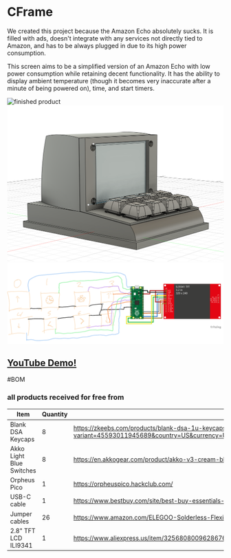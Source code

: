 # CFrame

We created this project because the Amazon Echo absolutely sucks. It is filled with ads, doesn't integrate with any services not directly tied to Amazon, and has to be always plugged in due to its high power consumption. 

This screen aims to be a simplified version of an Amazon Echo with low power consumption while retaining decent functionality. It has the ability to display ambient temperature (though it becomes very inaccurate after a minute of being powered on), time, and start timers.

![finished product](imgs/finishedProduct.png)
![full 3D model](imgs/full3Dmodel.png)
![wiring diagram](imgs/wiringDiagram.png)
  
## [YouTube Demo!](https://youtu.be/JuAdMbwRjQs)

#BOM
### all products received for free from 
|Item                    |Quantity|Purchase                                                                                                                                                                                                                                                                                                                                                                                                                                                                                                                                                                                                                                                                                                  |
|------------------------|--------|----------------------------------------------------------------------------------------------------------------------------------------------------------------------------------------------------------------------------------------------------------------------------------------------------------------------------------------------------------------------------------------------------------------------------------------------------------------------------------------------------------------------------------------------------------------------------------------------------------------------------------------------------------------------------------------------------------|
|Blank DSA Keycaps       |8       |https://zkeebs.com/products/blank-dsa-1u-keycaps?variant=45593011945689&country=US&currency=USD&utm_medium=product_sync&utm_source=google&utm_content=sag_organic&utm_campaign=sag_organic&com_cvv=8fb3d522dc163aeadb66e08cd7450cbbdddc64c6cf2e8891f6d48747c6d56d2c                                                                                                                                                                                                                                                                                                                                                                                                                                       |
|Akko Light Blue Switches|8       |https://en.akkogear.com/product/akko-v3-cream-blue-pro-switch-45pcs/?srsltid=AfmBOoplhiJfX5zH9mwmOQIdyA_1eu9DNwixDKtNDKpeIWJxIr-L2qC5                                                                                                                                                                                                                                                                                                                                                                                                                                                                                                                                                                     |
|Orpheus Pico            |1       |https://orpheuspico.hackclub.com/                                                                                                                                                                                                                                                                                                                                                                                                                                                                                                                                                                                                                                                                         |
|USB-C cable             |1       |https://www.bestbuy.com/site/best-buy-essentials-6-usb-c-to-usb-c-braided-charge-and-sync-cable-white/6588143.p?skuId=6588143&ref=212&loc=1&utm_source=feed&extStoreId=187&gStoreCode=187&gQT=1                                                                                                                                                                                                                                                                                                                                                                                                                                                                                                           |
|Jumper cables           |26      |https://www.amazon.com/ELEGOO-Solderless-Flexible-Breadboard-Compatible/dp/B09ZQP9LB6                                                                                                                                                                                                                                                                                                                                                                                                                                                                                                                                    |
|2.8" TFT LCD ILI9341    |1       |https://www.aliexpress.us/item/3256808009628676.html|

